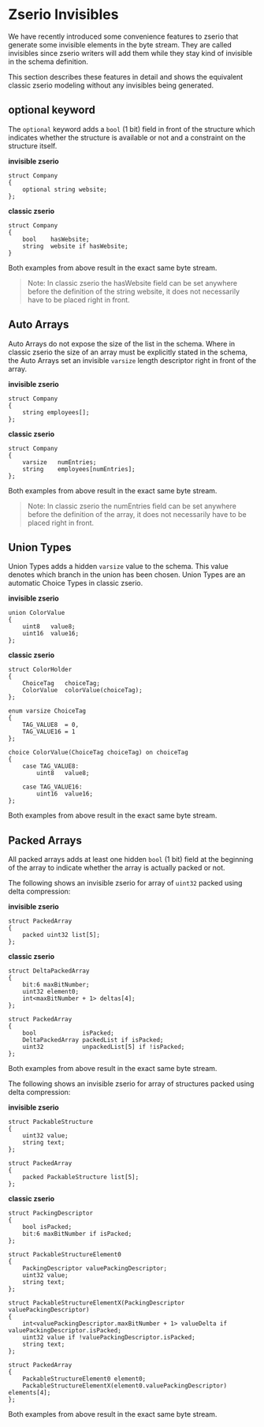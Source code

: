 # Zserio Invisibles

We have recently introduced some convenience features to zserio that generate some invisible elements in the
byte stream. They are called invisibles since zserio writers will add them while they stay kind of invisible
in the schema definition.

This section describes these features in detail and shows the equivalent classic zserio modeling without any
invisibles being generated.

## optional keyword

The `optional` keyword adds a `bool` (1 bit) field in front of the structure which indicates whether
the structure is available or not and a constraint on the structure itself.

**invisible zserio**

```
struct Company
{
    optional string website;
};
```

**classic zserio**

```
struct Company
{
    bool    hasWebsite;
    string  website if hasWebsite;
}
```

Both examples from above result in the exact same byte stream.

> Note: In classic zserio the hasWebsite field can be set anywhere before the definition of the string website,
it does not necessarily have to be placed right in front.

## Auto Arrays

Auto Arrays do not expose the size of the list in the schema. Where in classic zserio the size of an array must
be explicitly stated in the schema, the Auto Arrays set an invisible `varsize` length descriptor right in front
of the array.

**invisible zserio**

```
struct Company
{
    string employees[];
};
```

**classic zserio**

```
struct Company
{
    varsize   numEntries;
    string    employees[numEntries];
};
```

Both examples from above result in the exact same byte stream.

> Note: In classic zserio the numEntries field can be set anywhere before the definition of the array, it does
not necessarily have to be placed right in front.

## Union Types

Union Types adds a hidden `varsize` value to the schema. This value denotes which branch in the union has been
chosen. Union Types are an automatic Choice Types in classic zserio.

**invisible zserio**

```
union ColorValue
{
    uint8   value8;
    uint16  value16;
};
```

**classic zserio**

```
struct ColorHolder
{
    ChoiceTag   choiceTag;
    ColorValue  colorValue(choiceTag);
};

enum varsize ChoiceTag
{
    TAG_VALUE8  = 0,
    TAG_VALUE16 = 1
};

choice ColorValue(ChoiceTag choiceTag) on choiceTag
{
    case TAG_VALUE8:
        uint8   value8;

    case TAG_VALUE16:
        uint16  value16;
};
```

Both examples from above result in the exact same byte stream.

## Packed Arrays

All packed arrays adds at least one hidden `bool` (1 bit) field at the beginning of the array to indicate
whether the array is actually packed or not.

The following shows an invisible zserio for array of `uint32` packed using delta compression:

**invisible zserio**

```
struct PackedArray
{
    packed uint32 list[5];
};
```

**classic zserio**

```
struct DeltaPackedArray
{
    bit:6 maxBitNumber;
    uint32 element0;
    int<maxBitNumber + 1> deltas[4];
};

struct PackedArray
{
    bool             isPacked;
    DeltaPackedArray packedList if isPacked;
    uint32           unpackedList[5] if !isPacked;
};
```

Both examples from above result in the exact same byte stream.

The following shows an invisible zserio for array of structures packed using delta compression:

**invisible zserio**

```
struct PackableStructure
{
    uint32 value;
    string text;
};

struct PackedArray
{
    packed PackableStructure list[5];
};
```

**classic zserio**

```
struct PackingDescriptor
{
    bool isPacked;
    bit:6 maxBitNumber if isPacked;
};

struct PackableStructureElement0
{
    PackingDescriptor valuePackingDescriptor;
    uint32 value;
    string text;
};

struct PackableStructureElementX(PackingDescriptor valuePackingDescriptor)
{
    int<valuePackingDescriptor.maxBitNumber + 1> valueDelta if valuePackingDescriptor.isPacked;
    uint32 value if !valuePackingDescriptor.isPacked;
    string text;
};

struct PackedArray
{
    PackableStructureElement0 element0;
    PackableStructureElementX(element0.valuePackingDescriptor) elements[4];
};
```

Both examples from above result in the exact same byte stream.
